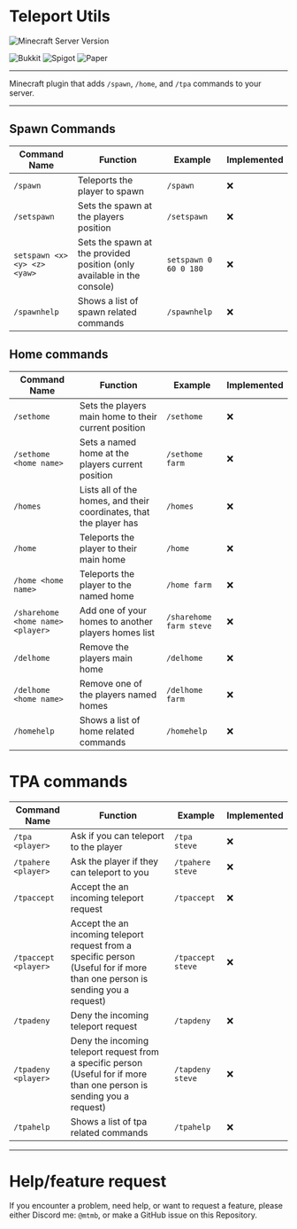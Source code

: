 # Teleport Utils
![Minecraft Server Version](https://img.shields.io/badge/Minecraft%20Version-1.20.1-36b32d?style=for-the-badge)

![Bukkit](https://img.shields.io/badge/Bukkit-0c64ae?style=for-the-badge)
![Spigot](https://img.shields.io/badge/Spigot-ef9228?style=for-the-badge)
![Paper](https://img.shields.io/badge/Paper-181a1b?style=for-the-badge)

---

Minecraft plugin that adds `/spawn`, `/home`, and `/tpa` commands to your server.

---
## Spawn Commands
| Command Name                  | Function                               | Example     | Implemented |
|-------------------------------|----------------------------------------|-------------|-------------|
| `/spawn` | Teleports the player to spawn          | `/spawn`    | ❌ |
| `/setspawn` | Sets the spawn at the players position | `/setspawn` | ❌ |
| `setspawn <x> <y> <z> <yaw>` | Sets the spawn at the provided position (only available in the console) | `setspawn 0 60 0 180` | ❌ |
| `/spawnhelp` | Shows a list of spawn related commands | `/spawnhelp` | ❌ |

## Home commands
| Command Name                  | Function                               | Example     | Implemented |
|-------------------------------|----------------------------------------|-------------|-------------|
| `/sethome` | Sets the players main home to their current position | `/sethome` | ❌ |
| `/sethome <home name>` | Sets a named home at the players current position | `/sethome farm` | ❌ |
| `/homes` | Lists all of the homes, and their coordinates, that the player has | `/homes` | ❌ |
| `/home` | Teleports the player to their main home | `/home` | ❌ |
| `/home <home name>` | Teleports the player to the named home | `/home farm` | ❌ |
| `/sharehome <home name> <player>` | Add one of your homes to another players homes list | `/sharehome farm steve` | ❌ |
| `/delhome` | Remove the players main home | `/delhome` | ❌ |
| `/delhome <home name>` | Remove one of the players named homes | `/delhome farm` | ❌ |
| `/homehelp` | Shows a list of home related commands | `/homehelp` | ❌ |

# TPA commands
| Command Name                  | Function                               | Example     | Implemented |
|-------------------------------|----------------------------------------|-------------|-------------|
| `/tpa <player>` | Ask if you can teleport to the player | `/tpa steve` | ❌ |
| `/tpahere <player>` | Ask the player if they can teleport to you | `/tpahere steve` | ❌ |
| `/tpaccept` | Accept the an incoming teleport request | `/tpaccept` | ❌ |
| `/tpaccept <player>` | Accept the an incoming teleport request from a specific person (Useful for if more than one person is sending you a request) | `/tpaccept steve` | ❌ |
| `/tpadeny` | Deny the incoming teleport request | `/tapdeny` | ❌ |
| `/tpadeny <player>` | Deny the incoming teleport request from a specific person (Useful for if more than one person is sending you a request) | `/tapdeny steve` | ❌ |
| `/tpahelp` | Shows a list of tpa related commands | `/tpahelp` | ❌ |

---

# Help/feature request
If you encounter a problem, need help, or want to request a feature, please either Discord me: `@mtmb`, or make a GitHub issue on this Repository.